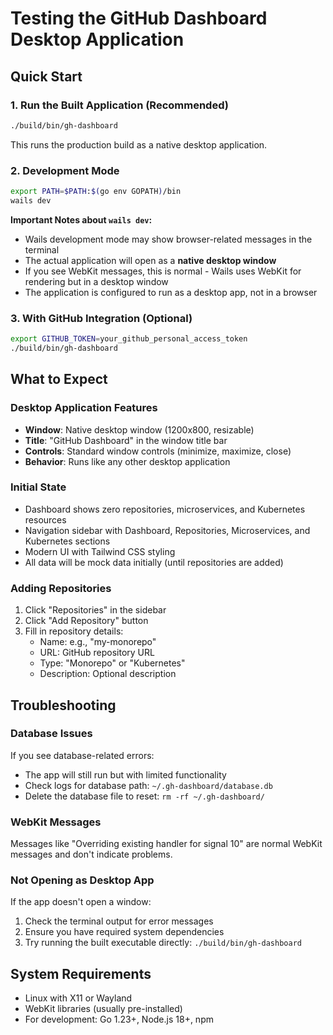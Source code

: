 # Testing the GitHub Dashboard Desktop Application

## Quick Start

### 1. Run the Built Application (Recommended)
```bash
./build/bin/gh-dashboard
```
This runs the production build as a native desktop application.

### 2. Development Mode
```bash
export PATH=$PATH:$(go env GOPATH)/bin
wails dev
```

**Important Notes about `wails dev`:**
- Wails development mode may show browser-related messages in the terminal
- The actual application will open as a **native desktop window**
- If you see WebKit messages, this is normal - Wails uses WebKit for rendering but in a desktop window
- The application is configured to run as a desktop app, not in a browser

### 3. With GitHub Integration (Optional)
```bash
export GITHUB_TOKEN=your_github_personal_access_token
./build/bin/gh-dashboard
```

## What to Expect

### Desktop Application Features
- **Window**: Native desktop window (1200x800, resizable)
- **Title**: "GitHub Dashboard" in the window title bar
- **Controls**: Standard window controls (minimize, maximize, close)
- **Behavior**: Runs like any other desktop application

### Initial State
- Dashboard shows zero repositories, microservices, and Kubernetes resources
- Navigation sidebar with Dashboard, Repositories, Microservices, and Kubernetes sections
- Modern UI with Tailwind CSS styling
- All data will be mock data initially (until repositories are added)

### Adding Repositories
1. Click "Repositories" in the sidebar
2. Click "Add Repository" button
3. Fill in repository details:
   - Name: e.g., "my-monorepo"
   - URL: GitHub repository URL
   - Type: "Monorepo" or "Kubernetes"
   - Description: Optional description

## Troubleshooting

### Database Issues
If you see database-related errors:
- The app will still run but with limited functionality
- Check logs for database path: `~/.gh-dashboard/database.db`
- Delete the database file to reset: `rm -rf ~/.gh-dashboard/`

### WebKit Messages
Messages like "Overriding existing handler for signal 10" are normal WebKit messages and don't indicate problems.

### Not Opening as Desktop App
If the app doesn't open a window:
1. Check the terminal output for error messages
2. Ensure you have required system dependencies
3. Try running the built executable directly: `./build/bin/gh-dashboard`

## System Requirements

- Linux with X11 or Wayland
- WebKit libraries (usually pre-installed)
- For development: Go 1.23+, Node.js 18+, npm